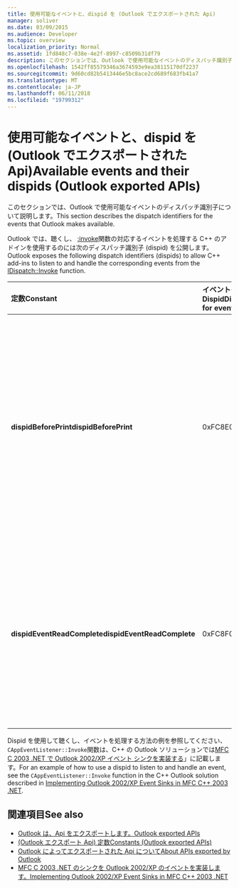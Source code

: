 ```yaml
---
title: 使用可能なイベントと、dispid を (Outlook でエクスポートされた Api)
manager: soliver
ms.date: 03/09/2015
ms.audience: Developer
ms.topic: overview
localization_priority: Normal
ms.assetid: 1fd848c7-038e-4e2f-8997-c8509b31df79
description: このセクションでは、Outlook で使用可能なイベントのディスパッチ識別子について説明します。
ms.openlocfilehash: 1542ff85579346a3674593e9ea38115170df2237
ms.sourcegitcommit: 9d60cd82b5413446e5bc8ace2cd689f683fb41a7
ms.translationtype: MT
ms.contentlocale: ja-JP
ms.lasthandoff: 06/11/2018
ms.locfileid: "19799312"
---
```

# <a name="available-events-and-their-dispids-outlook-exported-apis"></a><span data-ttu-id="aa05a-103">使用可能なイベントと、dispid を (Outlook でエクスポートされた Api)</span><span class="sxs-lookup"><span data-stu-id="aa05a-103">Available events and their dispids (Outlook exported APIs)</span></span>

<span data-ttu-id="aa05a-104">このセクションでは、Outlook で使用可能なイベントのディスパッチ識別子について説明します。</span><span class="sxs-lookup"><span data-stu-id="aa05a-104">This section describes the dispatch identifiers for the events that Outlook makes available.</span></span>
  
<span data-ttu-id="aa05a-105">Outlook では、聴くし、 [:invoke](http://msdn.microsoft.com/library/automat.idispatch_invoke%28Office.15%29.aspx)関数の対応するイベントを処理する C++ のアドインを使用するのには次のディスパッチ識別子 (dispid) を公開します。</span><span class="sxs-lookup"><span data-stu-id="aa05a-105">Outlook exposes the following dispatch identifiers (dispids) to allow C++ add-ins to listen to and handle the corresponding events from the [IDispatch::Invoke](http://msdn.microsoft.com/library/automat.idispatch_invoke%28Office.15%29.aspx) function.</span></span> 
  
|<span data-ttu-id="aa05a-106">**定数**</span><span class="sxs-lookup"><span data-stu-id="aa05a-106">**Constant**</span></span>|<span data-ttu-id="aa05a-107">**イベントの Dispid**</span><span class="sxs-lookup"><span data-stu-id="aa05a-107">**Dispid for event**</span></span>|<span data-ttu-id="aa05a-108">**説明**</span><span class="sxs-lookup"><span data-stu-id="aa05a-108">**Description**</span></span>|<span data-ttu-id="aa05a-109">**パラメーター**</span><span class="sxs-lookup"><span data-stu-id="aa05a-109">**Parameters**</span></span>|<span data-ttu-id="aa05a-110">**解説**</span><span class="sxs-lookup"><span data-stu-id="aa05a-110">**Remarks**</span></span>|
|:-----|:-----|:-----|:-----|:-----|
|<span data-ttu-id="aa05a-111">**dispidBeforePrint**</span><span class="sxs-lookup"><span data-stu-id="aa05a-111">**dispidBeforePrint**</span></span> <br/> |<span data-ttu-id="aa05a-112">0xFC8E</span><span class="sxs-lookup"><span data-stu-id="aa05a-112">0xFC8E</span></span>  <br/> |<span data-ttu-id="aa05a-113">印刷操作の前に起動する **:invoke**関数からアプリケーション レベルのイベントを処理するために使用されます。</span><span class="sxs-lookup"><span data-stu-id="aa05a-113">Used to handle the application-level event from the **IDispatch::Invoke** function that fires before a printing operation.</span></span>  <br/> | <span data-ttu-id="aa05a-114">2 つの名前のないパラメーターがあります。</span><span class="sxs-lookup"><span data-stu-id="aa05a-114">There are 2 unnamed parameters:</span></span>  <br/>  <span data-ttu-id="aa05a-115">型の最初のパラメーターは、* * VT_BOOL</span><span class="sxs-lookup"><span data-stu-id="aa05a-115">The first parameter is of the type **VT_BOOL</span></span>|<span data-ttu-id="aa05a-116">VT_BREF \*。</span><span class="sxs-lookup"><span data-stu-id="aa05a-116">VT_BREF**.</span></span> <span data-ttu-id="aa05a-117">**VARIANT_TRUE**をは、イベントをキャンセルするには、このパラメーターに返されます。</span><span class="sxs-lookup"><span data-stu-id="aa05a-117">Return **VARIANT_TRUE** in this parameter to cancel the event.</span></span>  <br/>  <span data-ttu-id="aa05a-118">2 番目のパラメーターは使用しない、無視してください。</span><span class="sxs-lookup"><span data-stu-id="aa05a-118">The second parameter is not used and should be ignored.</span></span>  <br/> |<span data-ttu-id="aa05a-119">この dispid は、Outlook 2010 以降に使用できます。</span><span class="sxs-lookup"><span data-stu-id="aa05a-119">This dispid is available since Outlook 2010.</span></span>  <br/> |
|<span data-ttu-id="aa05a-120">**dispidEventReadComplete**</span><span class="sxs-lookup"><span data-stu-id="aa05a-120">**dispidEventReadComplete**</span></span> <br/> |<span data-ttu-id="aa05a-121">0xFC8F</span><span class="sxs-lookup"><span data-stu-id="aa05a-121">0xFC8F</span></span>  <br/> |<span data-ttu-id="aa05a-122">Outlook がアイテムのプロパティの読み取りを完了したときに発生する **:invoke**関数からのアイテム レベルのイベントを処理するために使用されます。</span><span class="sxs-lookup"><span data-stu-id="aa05a-122">Used to handle the item-level event from the **IDispatch::Invoke** function that fires when Outlook has completed reading the properties of the item.</span></span>  <br/> |<span data-ttu-id="aa05a-123">_キャンセル_型のパラメーターが 1 つだけ * * VT_BOOL</span><span class="sxs-lookup"><span data-stu-id="aa05a-123">There is only one parameter  _Cancel_ which is of the type **VT_BOOL</span></span>|<span data-ttu-id="aa05a-124">VT_BREF \*。</span><span class="sxs-lookup"><span data-stu-id="aa05a-124">VT_BREF**.</span></span> <span data-ttu-id="aa05a-125">**VARIANT_TRUE**をは、読み取り操作をキャンセルするには、このパラメーターに返されます。</span><span class="sxs-lookup"><span data-stu-id="aa05a-125">Return **VARIANT_TRUE** in this parameter to cancel the read operation.</span></span>  <br/> |<span data-ttu-id="aa05a-126">この dispid は、Outlook 2010 以降に使用できます。</span><span class="sxs-lookup"><span data-stu-id="aa05a-126">This dispid is available since Outlook 2010.</span></span>  <br/> <span data-ttu-id="aa05a-127">このイベントは、 **IExchExtMessageEvents::OnReadComplete**では、Exchange クライアント拡張機能 (ECE) のイベントに対応しも**ReadComplete**イベントに追加されたオブジェクト モデルに Outlook 2013 以降です。</span><span class="sxs-lookup"><span data-stu-id="aa05a-127">This event corresponds to the Exchange Client Extensions (ECE) event **IExchExtMessageEvents::OnReadComplete**, and also to the **ReadComplete** event that has been added to the object model since Outlook 2013.</span></span>  <br/> |
   
<span data-ttu-id="aa05a-128">Dispid を使用して聴くし、イベントを処理する方法の例を参照してください、`CAppEventListener::Invoke`関数は、C++ の Outlook ソリューションでは[MFC C 2003 .NET で Outlook 2002/XP イベント シンクを実装する](http://www.codeproject.com/Articles/4230/Implementing-Outlook-2002-XP-Event-Sinks-in-MFC-C)」に記載します。</span><span class="sxs-lookup"><span data-stu-id="aa05a-128">For an example of how to use a dispid to listen to and handle an event, see the  `CAppEventListener::Invoke` function in the C++ Outlook solution described in [Implementing Outlook 2002/XP Event Sinks in MFC C++ 2003 .NET](http://www.codeproject.com/Articles/4230/Implementing-Outlook-2002-XP-Event-Sinks-in-MFC-C).</span></span>
  
## <a name="see-also"></a><span data-ttu-id="aa05a-129">関連項目</span><span class="sxs-lookup"><span data-stu-id="aa05a-129">See also</span></span>

- [<span data-ttu-id="aa05a-130">Outlook は、Api をエクスポートします。</span><span class="sxs-lookup"><span data-stu-id="aa05a-130">Outlook exported APIs</span></span>](outlook-exported-apis.md)
- [<span data-ttu-id="aa05a-131">(Outlook エクスポート Api) 定数</span><span class="sxs-lookup"><span data-stu-id="aa05a-131">Constants (Outlook exported APIs)</span></span>](constants-outlook-exported-apis.md)
- [<span data-ttu-id="aa05a-132">Outlook によってエクスポートされた Api について</span><span class="sxs-lookup"><span data-stu-id="aa05a-132">About APIs exported by Outlook</span></span>](about-apis-exported-by-outlook.md)
- [<span data-ttu-id="aa05a-133">MFC C 2003 .NET のシンクを Outlook 2002/XP のイベントを実装します。</span><span class="sxs-lookup"><span data-stu-id="aa05a-133">Implementing Outlook 2002/XP Event Sinks in MFC C++ 2003 .NET</span></span>](http://www.codeproject.com/Articles/4230/Implementing-Outlook-2002-XP-Event-Sinks-in-MFC-C)

